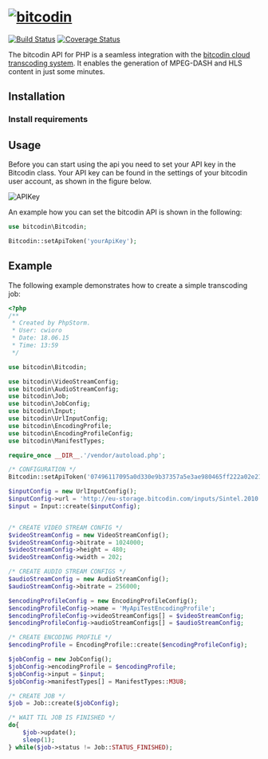 # [![bitcodin](http://www.bitcodin.com/wp-content/uploads/2014/10/bitcodin-small.gif)](http://www.bitcodin.com)
[![Build Status](https://travis-ci.org/bitmovin/bitcodin-python.svg?branch=master)](https://travis-ci.org/bitmovin/bitcodin-python)
[![Coverage Status](https://coveralls.io/repos/bitmovin/bitcodin-python/badge.svg)](https://coveralls.io/r/bitmovin/bitcodin-python)

The bitcodin API for PHP is a seamless integration with the [bitcodin cloud transcoding system](http://www.bitcodin.com). It enables the generation of MPEG-DASH and HLS content in just some minutes.

Installation
------------

### Install requirements ###


 
Usage
-----

Before you can start using the api you need to set your API key in the Bitcodin class. Your API key can be found in the settings of your bitcodin user account, as shown in the figure below.

![APIKey](http://www.bitcodin.com/wp-content/uploads/2015/06/api_key.png)

An example how you can set the bitcodin API is shown in the following:

```php
use bitcodin\Bitcodin;

Bitcodin::setApiToken('yourApiKey');
```

Example
-----
The following example demonstrates how to create a simple transcoding job:
```php
<?php
/**
 * Created by PhpStorm.
 * User: cwioro
 * Date: 18.06.15
 * Time: 13:59
 */

use bitcodin\Bitcodin;

use bitcodin\VideoStreamConfig;
use bitcodin\AudioStreamConfig;
use bitcodin\Job;
use bitcodin\JobConfig;
use bitcodin\Input;
use bitcodin\UrlInputConfig;
use bitcodin\EncodingProfile;
use bitcodin\EncodingProfileConfig;
use bitcodin\ManifestTypes;

require_once __DIR__.'/vendor/autoload.php';

/* CONFIGURATION */
Bitcodin::setApiToken('07496117095a0d330e9b37357a5e3ae980465ff222a02e21b38df264d1614a90'); // Your can find your api key in the settings menu. Your account (right corner) -> Settings -> API

$inputConfig = new UrlInputConfig();
$inputConfig->url = 'http://eu-storage.bitcodin.com/inputs/Sintel.2010.720p.mkv';
$input = Input::create($inputConfig);


/* CREATE VIDEO STREAM CONFIG */
$videoStreamConfig = new VideoStreamConfig();
$videoStreamConfig->bitrate = 1024000;
$videoStreamConfig->height = 480;
$videoStreamConfig->width = 202;

/* CREATE AUDIO STREAM CONFIGS */
$audioStreamConfig = new AudioStreamConfig();
$audioStreamConfig->bitrate = 256000;

$encodingProfileConfig = new EncodingProfileConfig();
$encodingProfileConfig->name = 'MyApiTestEncodingProfile';
$encodingProfileConfig->videoStreamConfigs[] = $videoStreamConfig;
$encodingProfileConfig->audioStreamConfigs[] = $audioStreamConfig;

/* CREATE ENCODING PROFILE */
$encodingProfile = EncodingProfile::create($encodingProfileConfig);

$jobConfig = new JobConfig();
$jobConfig->encodingProfile = $encodingProfile;
$jobConfig->input = $input;
$jobConfig->manifestTypes[] = ManifestTypes::M3U8;

/* CREATE JOB */
$job = Job::create($jobConfig);

/* WAIT TIL JOB IS FINISHED */
do{
    $job->update();
    sleep(1);
} while($job->status != Job::STATUS_FINISHED);

```